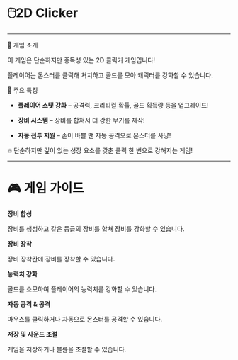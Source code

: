 # 🖱️2D Clicker
---
🎯 게임 소개

이 게임은 단순하지만 중독성 있는 2D 클릭커 게임입니다!

플레이어는 몬스터를 클릭해 처치하고 골드를 모아 캐릭터를 강화할 수 있습니다.

💪 주요 특징

+ **플레이어 스탯 강화** – 공격력, 크리티컬 확률, 골드 획득량 등을 업그레이드!

+ **장비 시스템** – 장비를 합쳐서 더 강한 무기를 제작!

+ **자동 전투 지원** – 손이 바쁠 땐 자동 공격으로 몬스터를 사냥!

🔥 단순하지만 깊이 있는 성장 요소를 갖춘 클릭 한 번으로 강해지는 게임!

---

# 🎮 게임 가이드

**장비 합성**

장비를 생성하고 같은 등급의 장비를 합쳐 장비를 강화할 수 있습니다.

**장비 장착**

장비 장착칸에 장비를 장착할 수 있습니다.

**능력치 강화**

골드를 소모하여 플레이어의 능력치를 강화할 수 있습니다.

**자동 공격 & 공격**

마우스를 클릭하거나 자동으로 몬스터를 공격할 수 있습니다.

**저장 및 사운드 조절**

게임을 저장하거나 볼륨을 조절할 수 있습니다.
